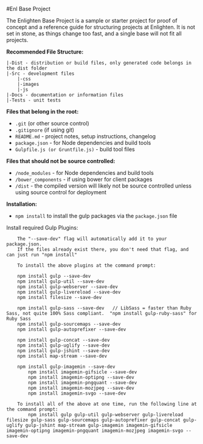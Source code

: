 #Enl Base Project

The Enlighten Base Project is a sample or starter project for proof of concept and a reference guide for structuring projects at Enlighten.  It is not set in stone, as things change too fast, and a single base will not fit all projects.  

**Recommended File Structure:**

    |-Dist - distribution or build files, only generated code belongs in the dist folder
    |-Src - development files
        |-css
        |-images
        |-js
    |-Docs - documentation or information files
    |-Tests - unit tests

**Files that belong in the root:**

 - `.git` (or other source control)
 - `.gitignore` (if using git)
 - `README.md` - project notes, setup instructions, changelog
 - `package.json` - for Node dependencies and build tools
 - `Gulpfile.js (or Gruntfile.js)` - build tool files

**Files that should not be source controlled:**

 - `/node_modules` - for Node dependencies and build tools
 - `/bower_components` - if using bower for client packages
 - `/dist` - the compiled version will likely not be source controlled unless using source control for deployment

**Installation:**

 - `npm install` to install the gulp packages via the `package.json` file

 Install required Gulp Plugins:

```
    The "--save-dev" flag will automatically add it to your package.json.  
    If the files already exist there, you don't need that flag, and can just run "npm install"

    To install the above plugins at the command prompt:

    npm install gulp --save-dev
    npm install gulp-util --save-dev
    npm install gulp-webserver --save-dev
    npm install gulp-livereload --save-dev
    npm install filesize --save-dev

    npm install gulp-sass --save-dev   // LibSass = faster than Ruby Sass, not quite 100% Sass compliant.  "npm install gulp-ruby-sass" for Ruby Sass
    npm install gulp-sourcemaps --save-dev
    npm install gulp-autoprefixer --save-dev

    npm install gulp-concat --save-dev
    npm install gulp-uglify --save-dev
    npm install gulp-jshint --save-dev
    npm install map-stream --save-dev

    npm install gulp-imagemin --save-dev
        npm install imagemin-gifsicle --save-dev
        npm install imagemin-optipng --save-dev
        npm install imagemin-pngquant --save-dev
        npm install imagemin-mozjpeg --save-dev
        npm install imagemin-svgo --save-dev

    To install all of the above at one time, run the following line at the command prompt:
        npm install gulp gulp-util gulp-webserver gulp-livereload filesize gulp-sass gulp-sourcemaps gulp-autoprefixer gulp-concat gulp-uglify gulp-jshint map-stream gulp-imagemin imagemin-gifsicle imagemin-optipng imagemin-pngquant imagemin-mozjpeg imagemin-svgo --save-dev
```
